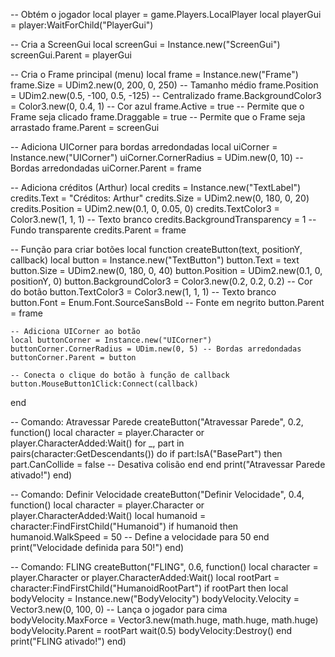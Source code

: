 -- Obtém o jogador
local player = game.Players.LocalPlayer
local playerGui = player:WaitForChild("PlayerGui")

-- Cria a ScreenGui
local screenGui = Instance.new("ScreenGui")
screenGui.Parent = playerGui

-- Cria o Frame principal (menu)
local frame = Instance.new("Frame")
frame.Size = UDim2.new(0, 200, 0, 250) -- Tamanho médio
frame.Position = UDim2.new(0.5, -100, 0.5, -125) -- Centralizado
frame.BackgroundColor3 = Color3.new(0, 0.4, 1) -- Cor azul
frame.Active = true -- Permite que o Frame seja clicado
frame.Draggable = true -- Permite que o Frame seja arrastado
frame.Parent = screenGui

-- Adiciona UICorner para bordas arredondadas
local uiCorner = Instance.new("UICorner")
uiCorner.CornerRadius = UDim.new(0, 10) -- Bordas arredondadas
uiCorner.Parent = frame

-- Adiciona créditos (Arthur)
local credits = Instance.new("TextLabel")
credits.Text = "Créditos: Arthur"
credits.Size = UDim2.new(0, 180, 0, 20)
credits.Position = UDim2.new(0.1, 0, 0.05, 0)
credits.TextColor3 = Color3.new(1, 1, 1) -- Texto branco
credits.BackgroundTransparency = 1 -- Fundo transparente
credits.Parent = frame

-- Função para criar botões
local function createButton(text, positionY, callback)
    local button = Instance.new("TextButton")
    button.Text = text
    button.Size = UDim2.new(0, 180, 0, 40)
    button.Position = UDim2.new(0.1, 0, positionY, 0)
    button.BackgroundColor3 = Color3.new(0.2, 0.2, 0.2) -- Cor do botão
    button.TextColor3 = Color3.new(1, 1, 1) -- Texto branco
    button.Font = Enum.Font.SourceSansBold -- Fonte em negrito
    button.Parent = frame

    -- Adiciona UICorner ao botão
    local buttonCorner = Instance.new("UICorner")
    buttonCorner.CornerRadius = UDim.new(0, 5) -- Bordas arredondadas
    buttonCorner.Parent = button

    -- Conecta o clique do botão à função de callback
    button.MouseButton1Click:Connect(callback)
end

-- Comando: Atravessar Parede
createButton("Atravessar Parede", 0.2, function()
    local character = player.Character or player.CharacterAdded:Wait()
    for _, part in pairs(character:GetDescendants()) do
        if part:IsA("BasePart") then
            part.CanCollide = false -- Desativa colisão
        end
    end
    print("Atravessar Parede ativado!")
end)

-- Comando: Definir Velocidade
createButton("Definir Velocidade", 0.4, function()
    local character = player.Character or player.CharacterAdded:Wait()
    local humanoid = character:FindFirstChild("Humanoid")
    if humanoid then
        humanoid.WalkSpeed = 50 -- Define a velocidade para 50
    end
    print("Velocidade definida para 50!")
end)

-- Comando: FLING
createButton("FLING", 0.6, function()
    local character = player.Character or player.CharacterAdded:Wait()
    local rootPart = character:FindFirstChild("HumanoidRootPart")
    if rootPart then
        local bodyVelocity = Instance.new("BodyVelocity")
        bodyVelocity.Velocity = Vector3.new(0, 100, 0) -- Lança o jogador para cima
        bodyVelocity.MaxForce = Vector3.new(math.huge, math.huge, math.huge)
        bodyVelocity.Parent = rootPart
        wait(0.5)
        bodyVelocity:Destroy()
    end
    print("FLING ativado!")
end)
